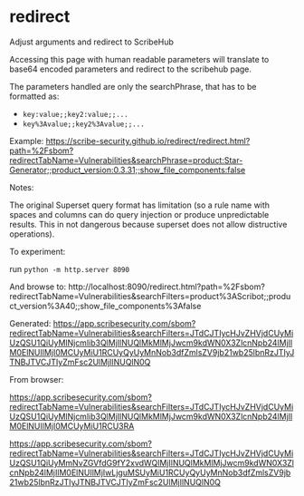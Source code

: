 # redirect
Adjust arguments and redirect to ScribeHub

Accessing this page with human readable parameters will translate to base64 encoded parameters and redirect to the scribehub page.

The parameters handled are only the searchPhrase, that has to be formatted as:
- `key:value;;key2:value;;...`
- `key%3Avalue;;key2%3Avalue;;...`

Example:
https://scribe-security.github.io/redirect/redirect.html?path=%2Fsbom?redirectTabName=Vulnerabilities&searchPhrase=product:Star-Generator;;product_version:0.3.31;;show_file_components:false

Notes:

The original Superset query format has limitation (so a rule name with spaces and columns can do query injection or produce unpredictable results. This in not dangerous because superset does not allow distructive operations).

To experiment:

run `python -m http.server 8090`

And browse to:
http://localhost:8090/redirect.html?path=%2Fsbom?redirectTabName=Vulnerabilities&searchFilters=product%3AScribot;;product_version%3A40;;show_file_components%3Afalse

Generated:
https://app.scribesecurity.com/sbom?redirectTabName=Vulnerabilities&searchFilters=JTdCJTIycHJvZHVjdCUyMiUzQSU1QiUyMlNjcmlib3QlMjIlNUQlMkMlMjJwcm9kdWN0X3ZlcnNpb24lMjIlM0ElNUIlMjI0MCUyMiU1RCUyQyUyMnNob3dfZmlsZV9jb21wb25lbnRzJTIyJTNBJTVCJTIyZmFsc2UlMjIlNUQlN0Q

From browser:

https://app.scribesecurity.com/sbom?redirectTabName=Vulnerabilities&searchFilters=JTdCJTIycHJvZHVjdCUyMiUzQSU1QiUyMlNjcmlib3QlMjIlNUQlMkMlMjJwcm9kdWN0X3ZlcnNpb24lMjIlM0ElNUIlMjI0MCUyMiU1RCU3RA

https://app.scribesecurity.com/sbom?redirectTabName=Vulnerabilities&searchFilters=JTdCJTIycHJvZHVjdCUyMiUzQSU1QiUyMmNvZGVfdG9fY2xvdWQlMjIlNUQlMkMlMjJwcm9kdWN0X3ZlcnNpb24lMjIlM0ElNUIlMjIwLjguMSUyMiU1RCUyQyUyMnNob3dfZmlsZV9jb21wb25lbnRzJTIyJTNBJTVCJTIyZmFsc2UlMjIlNUQlN0Q
